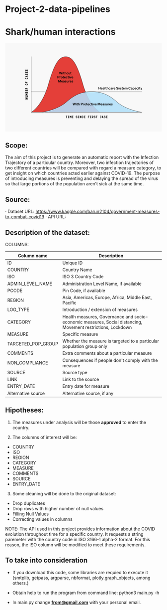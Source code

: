 # Project-2-data-pipelines

# Shark/human interactions

<p align="center">
 <img src="input/Image_1.jpg"/>
</p>

## Scope:

The aim of this project is to generate an automatic report with the Infection Trajectory of a particular country. Moreover, two infection trajectories of two different countries will be compared with regard a measure category, to get insight on which countries acted earlier against COVID-19. The purpose of introducing measures is preventing and delaying the spread of the virus so that large portions of the population aren’t sick at the same time.

## Source:

· Dataset URL: https://www.kaggle.com/barun2104/government-measures-to-combat-covid19
· API URL: 

## Description of the dataset:

COLUMNS:

Column name   | Description
------------- | -------------
ID                 | Unique ID
COUNTRY            | Country Name
ISO                | ISO 3 Country Code
ADMIN_LEVEL_NAME   | Administration Level Name, if available
PCODE              | Pin Code, if available
REGION             | Asia, Americas, Europe, Africa, Middle East, Pacific
LOG_TYPE           | Introduction / extension of measures
CATEGORY           | Health measures, Governance and socio-economic measures, Social distancing, Movement restrictions, Lockdown
MEASURE            | Specific measure
TARGETED_POP_GROUP | Whether the measure is targeted to a particular population group only
COMMENTS           | Extra comments about a particular measure
NON_COMPLIANCE     | Consequences if people don't comply with the measure
SOURCE             | Source type
LINK               | Link to the source
ENTRY_DATE         | Entry date for measure
Alternative source | Alternative source, if any

## Hipotheses:

1) The measures under analysis will be those **approved** to enter the country.

2) The columns of interest will be:
 - COUNTRY
 - ISO
 - REGION
 - CATEGORY
 - MEASURE
 - COMMENTS
 - SOURCE
 - ENTRY_DATE
 
 3) Some cleaning will be done to the original dataset:
 - Drop duplicates
 - Drop rows with higher number of null values
 - Filling Null Values
 - Correcting values in columns

 NOTE: The API used in this project provides information about the COVID evolution throughout time for a specific country. It requests a string paremeter with the country code in ISO 3166-1 alpha-2 format. For this reason, the ISO column will be modified to meet these requirements.

## To take into consideration

- If you download this code, some libraries are requied to execute it (smtplib, getpass, argparse, nbformat, plotly.graph_objects, among others.)

- Obtain help to run the program from command line: python3 main.py -h

- In main.py change **<from@gmail.com>** with your personal email. 

